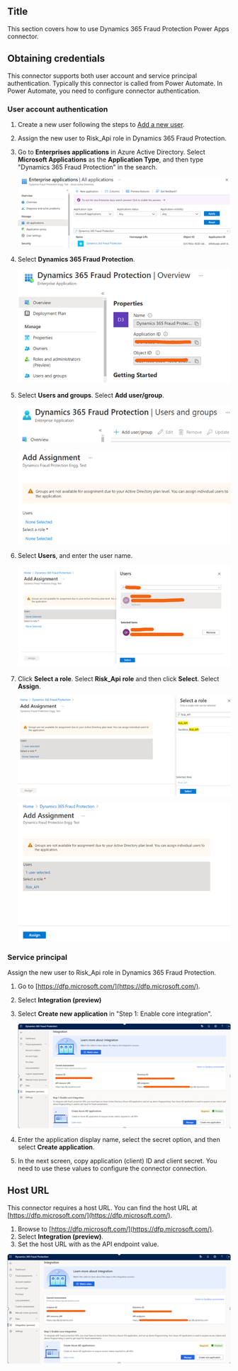 ## Title

This section covers how to use Dynamics 365 Fraud Protection Power Apps connector.

## Obtaining credentials

This connector supports both user account and service principal authentication. Typically this connector is called from Power Automate. In Power Automate, you need to configure connector authentication.

### User account authentication

1. Create a new user following the steps to [Add a new user](https://docs.microsoft.com/azure/active-directory/fundamentals/add-users-azure-active-directory#add-a-new-user).

2. Assign the new user to Risk_Api role in Dynamics 365 Fraud Protection.

3. Go to **Enterprises applications** in Azure Active Directory. Select **Microsoft Applications** as the **Application Type**, and then type "Dynamics 365 Fraud Protection" in the search.

   ![Enterprises applications.](Images/EnterprisesApplications.png)

4. Select **Dynamics 365 Fraud Protection**.

   ![Dynamics 365 Fraud Protection app.](Images/Dynamics365FraudProtectionApp.png)

5. Select **Users and groups**. Select **Add user/group**.

   ![User and groups.](Images/UsersAndGroups.png)

   ![Add assignment.](Images/AddAssignment.png)

6. Select **Users**, and enter the user name.

   ![User Select](Images/AddAssignmentUser.png)

7. Click **Select a role**. Select **Risk_Api role** and then click **Select**. Select **Assign**.

   ![Select role.](Images/AddAssignmentRole.png)

   ![Assign role.](Images/AddAssignmentAssign.png)

### Service principal

Assign the new user to Risk_Api role in Dynamics 365 Fraud Protection.

1. Go to [https://dfp.microsoft.com/](https://dfp.microsoft.com/).
2. Select **Integration (preview)**
3. Select **Create new application** in "Step 1: Enable core integration".

    ![Dynamics 365 Fraud Proection integration wizard.](Images/dfp.png)

4. Enter the application display name, select the secret option, and then select **Create application**.
5. In the next screen, copy application (client) ID and client secret. You need to use these values to configure the connector connection.

## Host URL

This connector requires a host URL. You can find the host URL at [https://dfp.microsoft.com/](https://dfp.microsoft.com/).

1. Browse to [https://dfp.microsoft.com/](https://dfp.microsoft.com/).
2. Select **Integration (preview)**.
3. Set the host URL with as the API endpoint value.

  ![Dynamics 365 Fraud Proection integration wizard.](Images/dfp.png)
